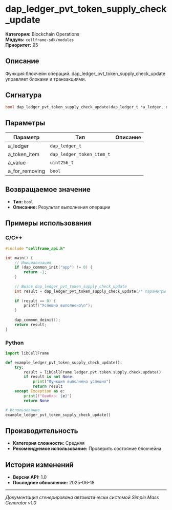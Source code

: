 # dap_ledger_pvt_token_supply_check_update

**Категория:** Blockchain Operations  
**Модуль:** `cellframe-sdk/modules`  
**Приоритет:** 95

## Описание
Функция блокчейн операций. dap_ledger_pvt_token_supply_check_update управляет блоками и транзакциями.

## Сигнатура
```c
bool dap_ledger_pvt_token_supply_check_update(dap_ledger_t *a_ledger, dap_ledger_token_item_t *a_token_item, uint256_t a_value, bool a_for_removing) {
```

## Параметры
| Параметр | Тип | Описание |
|----------|-----|----------|
| a_ledger | `dap_ledger_t` |  |
| a_token_item | `dap_ledger_token_item_t` |  |
| a_value | `uint256_t` |  |
| a_for_removing | `bool` |  |


## Возвращаемое значение
- **Тип:** `bool`
- **Описание:** Результат выполнения операции

## Примеры использования

### C/C++
```c
#include "cellframe_api.h"

int main() {
    // Инициализация
    if (dap_common_init("app") != 0) {
        return -1;
    }
    
    // Вызов dap_ledger_pvt_token_supply_check_update
    int result = dap_ledger_pvt_token_supply_check_update(/* параметры */);
    
    if (result == 0) {
        printf("Успешно выполнено\n");
    }
    
    dap_common_deinit();
    return result;
}
```

### Python
```python
import libCellFrame

def example_ledger_pvt_token_supply_check_update():
    try:
        result = libCellFrame.ledger.pvt.token.supply.check.update()
        if result is not None:
            print("Функция выполнена успешно")
            return result
    except Exception as e:
        print(f"Ошибка: {e}")
        return None

# Использование
example_ledger_pvt_token_supply_check_update()
```

## Производительность
- **Категория сложности:** Средняя
- **Рекомендуемое использование:** Проверить состояние блокчейна

## История изменений
- **Версия API:** 1.0
- **Последнее обновление:** 2025-06-18

---
*Документация сгенерирована автоматически системой Simple Mass Generator v1.0*
